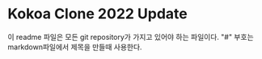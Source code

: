 # Kokoa Clone 2022 Update

이 readme 파일은 모든 git repository가 가지고 있어야 하는 파일이다. "#" 부호는 markdown파일에서 제목을 만들때 사용한다.